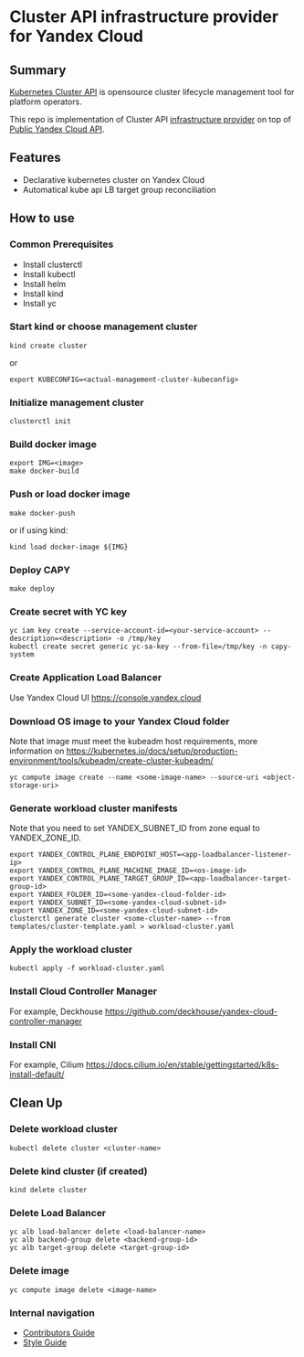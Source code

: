 # Cluster API infrastructure provider for Yandex Cloud

## Summary

[Kubernetes Cluster API](https://cluster-api.sigs.k8s.io/introduction) is opensource cluster lifecycle management tool for platform operators.

This repo is implementation of Cluster API [infrastructure provider](https://cluster-api.sigs.k8s.io/reference/providers#infrastructure) on top of [Public Yandex Cloud API](https://cloud.yandex.ru/ru/docs/overview/api).

## Features
* Declarative kubernetes cluster on Yandex Cloud
* Automatical kube api LB target group reconciliation


## How to use
### Common Prerequisites
* Install clusterctl
* Install kubectl
* Install helm
* Install kind
* Install yc

### Start kind or choose management cluster
```
kind create cluster
```
or
```
export KUBECONFIG=<actual-management-cluster-kubeconfig>
```

### Initialize management cluster
```
clusterctl init
```

### Build docker image
```
export IMG=<image>
make docker-build
```

### Push or load docker image
```
make docker-push
```
or if using kind:
```
kind load docker-image ${IMG}
```

### Deploy CAPY
```
make deploy
```

### Create secret with YC key
```
yc iam key create --service-account-id=<your-service-account> --description=<description> -o /tmp/key
kubectl create secret generic yc-sa-key --from-file=/tmp/key -n capy-system
```

### Create Application Load Balancer
Use Yandex Cloud UI https://console.yandex.cloud

### Download OS image to your Yandex Cloud folder
Note that image must meet the kubeadm host requirements, more information on https://kubernetes.io/docs/setup/production-environment/tools/kubeadm/create-cluster-kubeadm/
```
yc compute image create --name <some-image-name> --source-uri <object-storage-uri>
```

### Generate workload cluster manifests
Note that you need to set YANDEX_SUBNET_ID from zone equal to YANDEX_ZONE_ID.
```
export YANDEX_CONTROL_PLANE_ENDPOINT_HOST=<app-loadbalancer-listener-ip>
export YANDEX_CONTROL_PLANE_MACHINE_IMAGE_ID=<os-image-id>
export YANDEX_CONTROL_PLANE_TARGET_GROUP_ID=<app-loadbalancer-target-group-id>
export YANDEX_FOLDER_ID=<some-yandex-cloud-folder-id>
export YANDEX_SUBNET_ID=<some-yandex-cloud-subnet-id>
export YANDEX_ZONE_ID=<some-yandex-cloud-subnet-id>
clusterctl generate cluster <some-cluster-name> --from templates/cluster-template.yaml > workload-cluster.yaml
```

### Apply the workload cluster
```
kubectl apply -f workload-cluster.yaml
```

### Install Cloud Controller Manager
For example, Deckhouse https://github.com/deckhouse/yandex-cloud-controller-manager

### Install CNI
For example, Cilium https://docs.cilium.io/en/stable/gettingstarted/k8s-install-default/

## Clean Up

### Delete workload cluster
```
kubectl delete cluster <cluster-name>
```

### Delete kind cluster (if created)
```
kind delete cluster
```

### Delete Load Balancer
```
yc alb load-balancer delete <load-balancer-name>
yc alb backend-group delete <backend-group-id>
yc alb target-group delete <target-group-id>
```

### Delete image
```
yc compute image delete <image-name>
```

### Internal navigation
* [Contributors Guide](CONTRIBUTING.md)
* [Style Guide](CONTRIBUTING.md#style-guide)